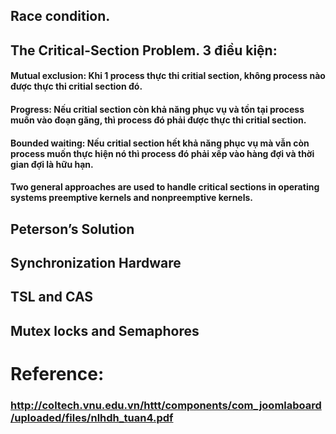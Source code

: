 ## Race condition.

## The Critical-Section Problem. 3 điều kiện:
#### Mutual exclusion: Khi 1 process thực thi critial section, không process nào được thực thi critial section đó.
#### Progress: Nếu critial section còn khả năng phục vụ và tồn tại process muốn vào đoạn găng, thì process đó phải được thực thi critial section.
#### Bounded waiting: Nếu critial section hết khả năng phục vụ mà vẫn còn process muốn thực hiện nó thì process đó phải xếp vào hàng đợi và thời gian đợi là hữu hạn.
#### Two general approaches are used to handle critical sections in operating systems preemptive kernels and nonpreemptive kernels.

## Peterson’s Solution

## Synchronization Hardware

## TSL and CAS

## Mutex locks and Semaphores
  
  
# Reference:
### http://coltech.vnu.edu.vn/httt/components/com_joomlaboard/uploaded/files/nlhdh_tuan4.pdf
